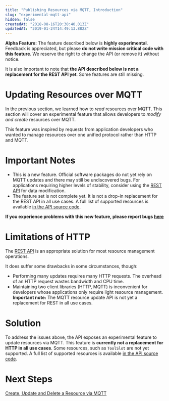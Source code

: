 ```yaml
---
title: "Publishing Resources via MQTT, Introduction"
slug: "experimental-mqtt-api"
hidden: false
createdAt: "2018-08-16T20:30:40.013Z"
updatedAt: "2019-01-24T14:49:13.882Z"
---
```


__Alpha Feature:__
The feature described below is **highly experimental**. Feedback is appreciated, but please **do not write mission critical code with this feature**. We reserve the right to change the API (or remove it) without notice.

It is also important to note that **the API described below is not a replacement for the REST API yet**. Some features are still missing.

# Updating Resources over MQTT

In the previous section, we learned how to _read_ resources over MQTT. This section will cover an experimental feature that allows developers to _modify and create_ resources over MQTT.

This feature was inspired by requests from application developers who wanted to manage resources over one unified protocol rather than HTTP and MQTT.

# Important Notes

 * This is a new feature. Official software packages do not yet rely on MQTT updates and there may still be undiscovered bugs. For applications requiring higher levels of stability, consider using the [REST API](doc:rest-api) for data modification.
 * The feature set is not complete yet. It is not a drop-in replacement for the REST API in all use cases. A full list of supported resources is available [in the API source code](https://github.com/FarmBot/Farmbot-Web-App/blob/staging/app/lib/resources.rb#L5).


**If you experience problems with this new feature, please report bugs [here](https://github.com/FarmBot/Farmbot-Web-App/issues/new?title=MQTT%20API%20Problems)**

# Limitations of HTTP

The [REST API](doc:rest-api) is an appropriate solution for most resource management operations.

It does suffer some drawbacks in some circumstances, though:

 * Performing many updates requires many HTTP requests. The overhead of an HTTP request wastes bandwidth and CPU time.
 * Maintaining two client libraries (HTTP, MQTT) is inconvenient for developers whose applications only require light resource management. **Important note:** The MQTT resource update API is not yet a replacement for REST in all use cases.

# Solution

To address the issues above, the API exposes an experimental feature to update resources via MQTT. This feature is **currently not a replacement for HTTP in all use cases**. Some resources, such as `ToolSlot` are not yet supported. A full list of supported resources is available [in the API source code](https://github.com/FarmBot/Farmbot-Web-App/blob/staging/app/lib/resources.rb#L5).

# Next Steps

[Create, Update and Delete a Resource via MQTT](doc:create-a-resource)
